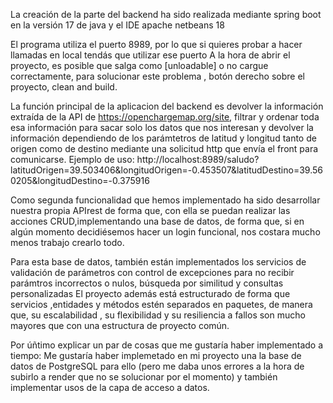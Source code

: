 La creación de la parte del backend ha sido realizada mediante spring boot en la versión 17 de java y el IDE apache netbeans 18

El programa utiliza el puerto 8989, por lo que si quieres probar a hacer llamadas en local tendás que utilizar ese puerto
A la hora de abrir el proyecto, es posible que salga como [unloadable]  o no cargue correctamente, para solucionar este problema , botón derecho sobre el proyecto, clean and build.

La función principal de la aplicacion del backend es devolver la información extraída  de la API de https://openchargemap.org/site, filtrar y ordenar toda esa información para sacar solo los datos que nos interesan y devolver la información dependiendo de los parámtetros de latitud y longitud tanto de origen como de destino mediante una solicitud http que envía el front para comunicarse.
Ejemplo de uso: http://localhost:8989/saludo?latitudOrigen=39.503406&longitudOrigen=-0.453507&latitudDestino=39.560205&longitudDestino=-0.375916

Como segunda funcionalidad que hemos implementado ha sido desarrollar nuestra propia APIrest de forma que, con ella se puedan realizar las acciones CRUD,implementando una base de datos, de forma que, si en algún momento decidiésemos hacer un login funcional, nos costara mucho menos trabajo crearlo todo. 

Para esta base de datos, también están implementados los servicios de validación de parámetros con control de excepciones para no recibir parámtros incorrectos o nulos, búsqueda por similitud y consultas personalizadas
El proyecto además está estructurado de forma que servicios ,entidades y métodos estén separados en paquetes, de manera que, su escalabilidad , su flexibilidad y su resiliencia a fallos son mucho mayores que con una estructura de proyecto común.

Por úñtimo explicar un par de cosas que me gustaría haber implementado a tiempo:
Me gustaría haber implemetado en mi proyecto una la base de datos de PostgreSQL para ello (pero me daba unos errores a la hora de subirlo a render que no se solucionar por el momento) y también implementar usos de la capa de acceso a datos.
